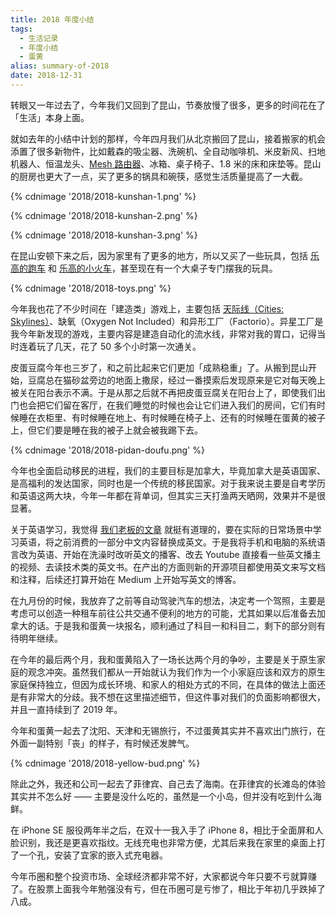 ```yaml
---
title: 2018 年度小结
tags:
  - 生活记录
  - 年度小结
  - 蛋黄
alias: summary-of-2018
date: 2018-12-31
---
```


转眼又一年过去了，今年我们又回到了昆山，节奏放慢了很多，更多的时间花在了「生活」本身上面。

就如去年的小结中计划的那样，今年四月我们从北京搬回了昆山，接着搬家的机会添置了很多新物件，比如戴森的吸尘器、洗碗机、全自动咖啡机、米皮新风、扫地机器人、恒温龙头、[Mesh 路由器](https://jysperm.me/2018/09/tenda-nova-mw6/)、冰箱、桌子椅子、1.8 米的床和床垫等。昆山的厨房也更大了一点，买了更多的锅具和碗筷，感觉生活质量提高了一大截。

{% cdnimage '2018/2018-kunshan-1.png' %}

{% cdnimage '2018/2018-kunshan-2.png' %}

{% cdnimage '2018/2018-kunshan-3.png' %}

在昆山安顿下来之后，因为家里有了更多的地方，所以又买了一些玩具，包括 [乐高的跑车](https://www.bilibili.com/video/av25994969) 和 [乐高的小火车](https://twitter.com/jysperm/status/1026117613808537601)，甚至现在有一个大桌子专门摆我的玩具。

{% cdnimage '2018/2018-toys.png' %}

今年我也花了不少时间在「建造类」游戏上，主要包括 [天际线（Cities: Skylines）](https://jysperm.me/2018/06/cities-skylines/)、缺氧（Oxygen Not Included）和异形工厂（Factorio）。异星工厂是我今年新发现的游戏，主要内容是建造自动化的流水线，非常对我的胃口，记得当时连着玩了几天，花了 50 多个小时第一次通关。

皮蛋豆腐今年也三岁了，和之前比起来它们更加「成熟稳重」了。从搬到昆山开始，豆腐总在猫砂盆旁边的地面上撒尿，经过一番摸索后发现原来是它对每天晚上被关在阳台表示不满。于是从那之后就不再把皮蛋豆腐关在阳台上了，即使我们出门也会把它们留在客厅，在我们睡觉的时候也会让它们进入我们的房间，它们有时候睡在衣柜里、有时候睡在地上、有时候睡在椅子上、还有的时候睡在蛋黄的被子上，但它们要是睡在我的被子上就会被我踢下去。

{% cdnimage '2018/2018-pidan-doufu.png' %}

今年也全面启动移民的进程，我们的主要目标是加拿大，毕竟加拿大是英语国家、是高福利的发达国家，同时也是一个传统的移民国家。对于我来说主要是自考学历和英语这两大块，今年一年都在背单词，但其实三天打渔两天晒网，效果并不是很显著。

关于英语学习，我觉得 [我们老板的文章](https://1byte.io/how-to-learn-english/) 就挺有道理的，要在实际的日常场景中学习英语，将之前消费的一部分中文内容替换成英文。于是我将手机和电脑的系统语言改为英语、开始在洗澡时改听英文的播客、改去 Youtube 直接看一些英文播主的视频、去读技术类的英文书。在产出的方面则新的开源项目都使用英文来写文档和注释，后续还打算开始在 Medium 上开始写英文的博客。

在九月份的时候，我放弃了之前等自动驾驶汽车的想法，决定考一个驾照，主要是考虑可以创造一种租车前往公共交通不便利的地方的可能，尤其如果以后准备去加拿大的话。于是我和蛋黄一块报名，顺利通过了科目一和科目二，剩下的部分则有待明年继续。

在今年的最后两个月，我和蛋黄陷入了一场长达两个月的争吵，主要是关于原生家庭的观念冲突。虽然我们都从一开始就认为我们作为一个小家庭应该和双方的原生家庭保持独立，但因为成长环境、和家人的相处方式的不同，在具体的做法上面还是有非常大的分歧。我不想在这里描述细节，但这件事对我们的负面影响都很大，并且一直持续到了 2019 年。

今年和蛋黄一起去了沈阳、天津和无锡旅行，不过蛋黄其实并不喜欢出门旅行，在外面一副特别「丧」的样子，有时候还发脾气。

{% cdnimage '2018/2018-yellow-bud.png' %}

除此之外，我还和公司一起去了菲律宾、自己去了海南。在菲律宾的长滩岛的体验其实并不怎么好 —— 主要是没什么吃的，虽然是一个小岛，但并没有吃到什么海鲜。

在 iPhone SE 服役两年半之后，在双十一我入手了 iPhone 8，相比于全面屏和人脸识别，我还是更喜欢指纹。无线充电也非常方便，尤其后来我在家里的桌面上打了一个孔，安装了宜家的嵌入式充电器。

今年币圈和整个投资市场、全球经济都非常不好，大家都说今年只要不亏就算赚了。在股票上面我今年勉强没有亏，但在币圈可是亏惨了，相比于年初几乎跌掉了八成。
